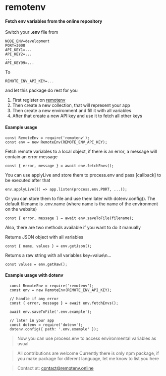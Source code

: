 # remotenv

#### Fetch env variables from the online repository

Switch your **\.env** file from

    NODE_ENV=development
    PORT=3000
    API_KEY1=...
    API_KEY2=...
    ...
    API_KEY99=...

To

    REMOTE_ENV_API_KEY=...

and let this package do rest for you

1. First register on [remotenv](https://www.remotenv.online)
2. Then create a new collection, that will represent your app
3. Then create a new environment and fill it with all variables
4. After that create a new API key and use it to fetch all other keys

#### Example usage

    const RemoteEnv = require('remotenv');
    const env = new RemoteEnv(REMOTE_ENV_API_KEY);

Fetch remote variables to a local object, if there is an error, a message will contain an error message

    const { error, message } = await env.fetchEnvs();

You can use applyLive and store them to process.env and pass [callback] to be executed after that

    env.applyLive(() => app.listen(process.env.PORT, ...));

Or you can store them to file and use them later with dotenv.config().
The default filename is .env.name (where name is the name of the environment on the website)

    const { error, message } = await env.saveToFile(filename);

Also, there are two methods available if you want to do it manually

Returns JSON object with all variables

    const { name, values } = env.getJson();

Returns a raw string with all variables key=value\n...

    const values = env.getRaw();

#### Example usage with dotenv

      const RemoteEnv = require('remotenv');
      const env = new RemoteEnv(REMOTE_ENV_API_KEY);

      // handle if any error
      const { error, message } = await env.fetchEnvs();

      await env.saveToFile('.env.example');

      // later in your app
      const dotenv = require('dotenv');
      dotenv.config({ path: '.env.example' });

> Now you can use process.env to access environmental variables as usual

> All contributions are welcome
> Currently there is only npm package, if you make package for diferent language, let me know to list you here

> Contact at: [contact@remotenv.online](mailto:contact@remotenv.online)
